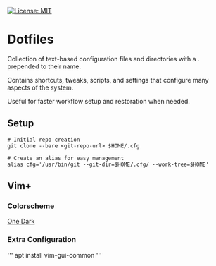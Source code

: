 [![License: MIT](https://img.shields.io/badge/License-MIT-green.svg)](https://opensource.org/licenses/MIT)

# Dotfiles
Collection of text-based configuration files and directories with a . prepended to their name.

Contains shortcuts, tweaks, scripts, and settings that configure many aspects of the system.

Useful for faster workflow setup and restoration when needed.

## Setup
```
# Initial repo creation
git clone --bare <git-repo-url> $HOME/.cfg
```

```
# Create an alias for easy management
alias cfg='/usr/bin/git --git-dir=$HOME/.cfg/ --work-tree=$HOME'
```

## Vim+

### Colorscheme
[One Dark](https://github.com/joshdick/onedark.vim)

### Extra Configuration
'''
apt install vim-gui-common
'''
